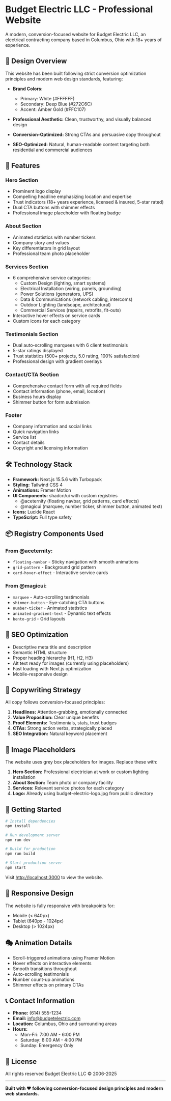 # Budget Electric LLC - Professional Website

A modern, conversion-focused website for Budget Electric LLC, an electrical contracting company based in Columbus, Ohio with 18+ years of experience.

## 🎨 Design Overview

This website has been built following strict conversion optimization principles and modern web design standards, featuring:

- **Brand Colors:**

  - Primary: White (#FFFFFF)
  - Secondary: Deep Blue (#272C6C)
  - Accent: Amber Gold (#FFC107)

- **Professional Aesthetic:** Clean, trustworthy, and visually balanced design
- **Conversion-Optimized:** Strong CTAs and persuasive copy throughout
- **SEO-Optimized:** Natural, human-readable content targeting both residential and commercial audiences

## 🚀 Features

### Hero Section

- Prominent logo display
- Compelling headline emphasizing location and expertise
- Trust indicators (18+ years experience, licensed & insured, 5-star rated)
- Dual CTA buttons with shimmer effects
- Professional image placeholder with floating badge

### About Section

- Animated statistics with number tickers
- Company story and values
- Key differentiators in grid layout
- Professional team photo placeholder

### Services Section

- 6 comprehensive service categories:
  - Custom Design (lighting, smart systems)
  - Electrical Installation (wiring, panels, grounding)
  - Power Solutions (generators, UPS)
  - Data & Communications (network cabling, intercoms)
  - Outdoor Lighting (landscape, architectural)
  - Commercial Services (repairs, retrofits, fit-outs)
- Interactive hover effects on service cards
- Custom icons for each category

### Testimonials Section

- Dual auto-scrolling marquees with 6 client testimonials
- 5-star ratings displayed
- Trust statistics (500+ projects, 5.0 rating, 100% satisfaction)
- Professional design with gradient overlays

### Contact/CTA Section

- Comprehensive contact form with all required fields
- Contact information (phone, email, location)
- Business hours display
- Shimmer button for form submission

### Footer

- Company information and social links
- Quick navigation links
- Service list
- Contact details
- Copyright and licensing information

## 🛠️ Technology Stack

- **Framework:** Next.js 15.5.6 with Turbopack
- **Styling:** Tailwind CSS 4
- **Animations:** Framer Motion
- **UI Components:** shadcn/ui with custom registries
  - @aceternity (floating navbar, grid patterns, card effects)
  - @magicui (marquee, number ticker, shimmer button, animated text)
- **Icons:** Lucide React
- **TypeScript:** Full type safety

## 📦 Registry Components Used

### From @aceternity:

- `floating-navbar` - Sticky navigation with smooth animations
- `grid-pattern` - Background grid pattern
- `card-hover-effect` - Interactive service cards

### From @magicui:

- `marquee` - Auto-scrolling testimonials
- `shimmer-button` - Eye-catching CTA buttons
- `number-ticker` - Animated statistics
- `animated-gradient-text` - Dynamic text effects
- `bento-grid` - Grid layouts

## 🎯 SEO Optimization

- Descriptive meta title and description
- Semantic HTML structure
- Proper heading hierarchy (H1, H2, H3)
- Alt text ready for images (currently using placeholders)
- Fast loading with Next.js optimization
- Mobile-responsive design

## 📝 Copywriting Strategy

All copy follows conversion-focused principles:

1. **Headlines:** Attention-grabbing, emotionally connected
2. **Value Proposition:** Clear unique benefits
3. **Proof Elements:** Testimonials, stats, trust badges
4. **CTAs:** Strong action verbs, strategically placed
5. **SEO Integration:** Natural keyword placement

## 🎨 Image Placeholders

The website uses grey box placeholders for images. Replace these with:

1. **Hero Section:** Professional electrician at work or custom lighting installation
2. **About Section:** Team photo or company facility
3. **Services:** Relevant service photos for each category
4. **Logo:** Already using budget-electric-logo.jpg from public directory

## 🚦 Getting Started

```bash
# Install dependencies
npm install

# Run development server
npm run dev

# Build for production
npm run build

# Start production server
npm start
```

Visit [http://localhost:3000](http://localhost:3000) to view the website.

## 📱 Responsive Design

The website is fully responsive with breakpoints for:

- Mobile (< 640px)
- Tablet (640px - 1024px)
- Desktop (> 1024px)

## 🎭 Animation Details

- Scroll-triggered animations using Framer Motion
- Hover effects on interactive elements
- Smooth transitions throughout
- Auto-scrolling testimonials
- Number count-up animations
- Shimmer effects on primary CTAs

## 📞 Contact Information

- **Phone:** (614) 555-1234
- **Email:** info@budgetelectric.com
- **Location:** Columbus, Ohio and surrounding areas
- **Hours:**
  - Mon-Fri: 7:00 AM - 6:00 PM
  - Saturday: 8:00 AM - 4:00 PM
  - Sunday: Emergency Only

## 📄 License

All rights reserved Budget Electric LLC © 2006-2025

---

**Built with ❤️ following conversion-focused design principles and modern web standards.**
